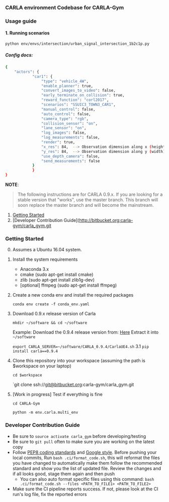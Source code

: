### CARLA environment Codebase for CARLA-Gym

### Usage guide

#### 1. Running scenarios

`python env/envs/intersection/urban_signal_intersection_1b2c1p.py`
##### Config docs:
```bash
{
    "actors": {
            "car1": {
                "type": "vehicle_4W",
                "enable_planner": true,
                "convert_images_to_video": false,
                "early_terminate_on_collision": true,
                "reward_function": "corl2017",
                "scenarios": "SSUIC3_TOWN3_CAR1",
                "manual_control": false,
                "auto_control": false,
                "camera_type": "rgb",
                "collision_sensor": "on",
                "lane_sensor": "on",
                "log_images": false,
                "log_measurements": false,
                "render": true,
                "x_res": 84,  --> Observation dimension along x (height)
                "y_res": 84,  --> Observation dimension along y (width)
                "use_depth_camera": false,
                "send_measurements": false
            }
            }
}
```

**NOTE**:
> The following instructions are for CARLA 0.9.x.
If you are looking for a stable version that "works", use the master branch.
This branch will soon replace the master branch and will become the mainstream.

1. [Getting Started](#getting-started)
2. [Developer Contribution Guide](http://bitbucket.org:carla-gym/carla_gym.git

### Getting Started

0. Assumes a Ubuntu 16.04 system.
1. Install the system requirements
	- Anaconda 3.x
	- cmake (sudo apt-get install cmake)
	- zlib (sudo apt-get install zlib1g-dev)
	- [optional] ffmpeg (sudo apt-get install ffmpeg)
	
2. Create a new conda env and install the required packages

    `conda env create -f conda_env.yaml`
    
3. Download 0.9.x release version of Carla

    `mkdir ~/software && cd ~/software`

    Example: Download the 0.9.4 release version from: [Here](https://drive.google.com/open?id=1Wt2cxXCtWI3cSI4rt3_HjGnVfkK8Z9blhttps://github.com/carla-simulator/carla/releases)
    Extract it into `~/software`

    `export CARLA_SERVER=~/software/CARLA_0.9.4/CarlaUE4.sh`
3.1 `pip install carla==0.9.4`
    
4. Clone this repository into your workspace (assuming the path is $workspace on your laptop)

    `cd $workspace`

    `git clone ssh://git@bitbucket.org:carla-gym/carla_gym.git
    
5. [Work in progress] Test if everything is fine
 
    `cd CARLA-Gym`
    
    `python -m env.carla.multi_env`

### Developer Contribution Guide

- Be sure to `source activate carla_gym` before developing/testing
- Be sure to `git pull` often to make sure you are working on the latest copy
- Follow [PEP8 coding standards](https://www.python.org/dev/peps/pep-0008/) and [Google style](http://google.github.io/styleguide/pyguide.html). Before pushing your local commits, Run `bash .ci/format_code.sh`, this will reformat the files you have changed to automatically make them follow the recommended standard and show you the list of updated file. Review the changes and if all looks good, stage them again and then push
  - You can also auto format specific files using this command: `bash .ci/format_code.sh --files <PATH_TO_FILE1> <PATH_TO_FILE2>`
- Make sure the CI pipeline reports success. If not, please look at the CI run's log file, fix the reported errors

  

